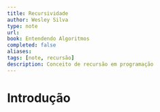 ```yaml
---
title: Recursividade
author: Wesley Silva
type: note
url:
book: Entendendo Algoritmos
completed: false
aliases:
tags: [note, recursão]
description: Conceito de recursão em programação
---
```

# Introdução
